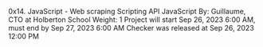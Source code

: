 0x14. JavaScript - Web scraping
Scripting
API
JavaScript
 By: Guillaume, CTO at Holberton School
 Weight: 1
 Project will start Sep 26, 2023 6:00 AM, must end by Sep 27, 2023 6:00 AM
 Checker was released at Sep 26, 2023 12:00 PM
